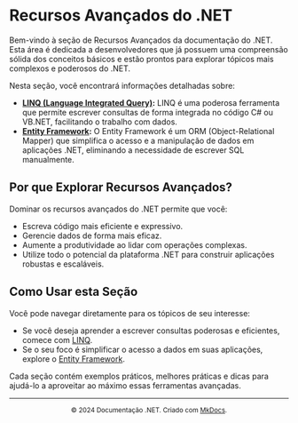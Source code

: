 # Recursos Avançados do .NET

Bem-vindo à seção de Recursos Avançados da documentação do .NET. Esta área é dedicada a desenvolvedores que já possuem uma compreensão sólida dos conceitos básicos e estão prontos para explorar tópicos mais complexos e poderosos do .NET.

Nesta seção, você encontrará informações detalhadas sobre:

- **[LINQ (Language Integrated Query)](linq.md):** LINQ é uma poderosa ferramenta que permite escrever consultas de forma integrada no código C# ou VB.NET, facilitando o trabalho com dados.
- **[Entity Framework](entity-framework.md):** O Entity Framework é um ORM (Object-Relational Mapper) que simplifica o acesso e a manipulação de dados em aplicações .NET, eliminando a necessidade de escrever SQL manualmente.

## Por que Explorar Recursos Avançados?

Dominar os recursos avançados do .NET permite que você:

- Escreva código mais eficiente e expressivo.
- Gerencie dados de forma mais eficaz.
- Aumente a produtividade ao lidar com operações complexas.
- Utilize todo o potencial da plataforma .NET para construir aplicações robustas e escaláveis.

## Como Usar esta Seção

Você pode navegar diretamente para os tópicos de seu interesse:

- Se você deseja aprender a escrever consultas poderosas e eficientes, comece com [LINQ](linq.md).
- Se o seu foco é simplificar o acesso a dados em suas aplicações, explore o [Entity Framework](entity-framework.md).

Cada seção contém exemplos práticos, melhores práticas e dicas para ajudá-lo a aproveitar ao máximo essas ferramentas avançadas.

---

<div align="center">
    <small>© 2024 Documentação .NET. Criado com <a href="https://www.mkdocs.org/">MkDocs</a>.</small>
</div>
